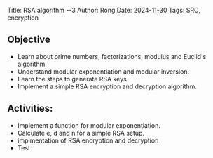 Title: RSA algorithm --3 
Author: Rong
Date: 2024-11-30
Tags: SRC, encryption


## Objective
+ Learn about prime numbers, factorizations, modulus and Euclid's algorithm.
+ Understand modular exponentiation and modular inversion.
+ Learn the steps to generate RSA keys
+ Implement a simple RSA encryption and decryption algorithm. 

## Activities:
+ Implement a function for modular exponentiation.
+ Calculate e, d and n for a simple RSA setup.
+ implmentation of RSA encryption and decryption
+ Test

  
